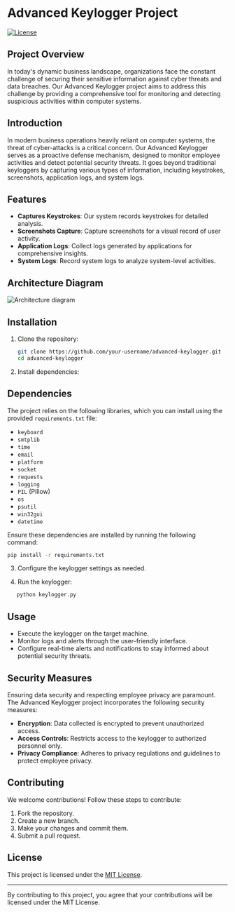 # Advanced Keylogger Project

[![License](https://img.shields.io/badge/License-MIT-blue.svg)](https://opensource.org/licenses/MIT)

## Project Overview

In today's dynamic business landscape, organizations face the constant challenge of securing their sensitive information against cyber threats and data breaches. Our Advanced Keylogger project aims to address this challenge by providing a comprehensive tool for monitoring and detecting suspicious activities within computer systems.


## Introduction

In modern business operations heavily reliant on computer systems, the threat of cyber-attacks is a critical concern. Our Advanced Keylogger serves as a proactive defense mechanism, designed to monitor employee activities and detect potential security threats. It goes beyond traditional keyloggers by capturing various types of information, including keystrokes, screenshots, application logs, and system logs.

## Features

- **Captures Keystrokes**: Our system records keystrokes for detailed analysis.
- **Screenshots Capture**: Capture screenshots for a visual record of user activity.
- **Application Logs**: Collect logs generated by applications for comprehensive insights.
- **System Logs**: Record system logs to analyze system-level activities.

## Architecture Diagram

![Architecture diagram](https://github.com/NithishGitSrc/Advance-Keylogger/assets/126682106/fb147922-46f7-4435-bdc2-9def2f15e45f)


## Installation

1. Clone the repository:

   ```bash
   git clone https://github.com/your-username/advanced-keylogger.git
   cd advanced-keylogger
   ```

2. Install dependencies:

## Dependencies

The project relies on the following libraries, which you can install using the provided `requirements.txt` file:

- `keyboard`
- `smtplib`
- `time`
- `email`
- `platform`
- `socket`
- `requests`
- `logging`
- `PIL` (Pillow)
- `os`
- `psutil`
- `win32gui`
- `datetime`

Ensure these dependencies are installed by running the following command:

```bash
pip install -r requirements.txt
```

3. Configure the keylogger settings as needed.

4. Run the keylogger:

```bash
   python keylogger.py
```

## Usage

- Execute the keylogger on the target machine.
- Monitor logs and alerts through the user-friendly interface.
- Configure real-time alerts and notifications to stay informed about potential security threats.

## Security Measures

Ensuring data security and respecting employee privacy are paramount. The Advanced Keylogger project incorporates the following security measures:

- **Encryption**: Data collected is encrypted to prevent unauthorized access.
- **Access Controls**: Restricts access to the keylogger to authorized personnel only.
- **Privacy Compliance**: Adheres to privacy regulations and guidelines to protect employee privacy.

## Contributing

We welcome contributions! Follow these steps to contribute:

1. Fork the repository.
2. Create a new branch.
3. Make your changes and commit them.
4. Submit a pull request.

## License

This project is licensed under the [MIT License](LICENSE).

---

By contributing to this project, you agree that your contributions will be licensed under the MIT License.
